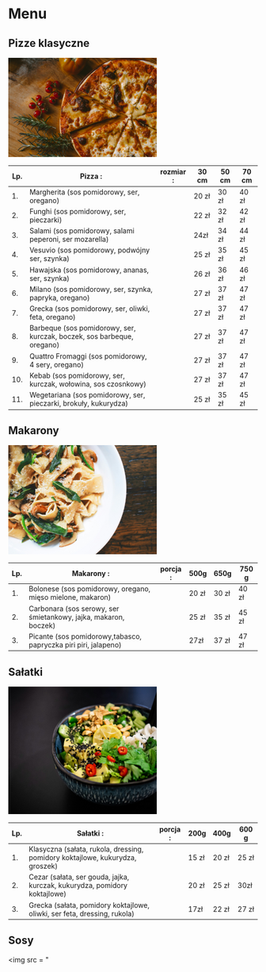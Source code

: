 # Menu

## Pizze klasyczne

<img src = "/pizza img/ivan-torres-MQUqbmszGGM-unsplash.jpg" width = 300>

|Lp.|Pizza :                                                               |rozmiar :                     | 30 cm | 50 cm | 70 cm |
|---|----------------------------------------------------------------------|------------------------------|-------|-------|-------|
|1. |Margherita (sos pomidorowy, ser, oregano)                             |                              | 20 zł | 30 zł | 40 zł |
|2. |Funghi (sos pomidorowy, ser, pieczarki)                               |                              | 22 zł | 32 zł | 42 zł |
|3. |Salami (sos pomidorowy, salami peperoni, ser mozarella)               |                              | 24zł  | 34 zł | 44 zł |
|4. |Vesuvio (sos pomidorowy, podwójny ser, szynka)                        |                              | 25 zł | 35 zł | 45 zł |
|5. |Hawajska (sos pomidorowy, ananas, ser, szynka)                        |                              | 26 zł | 36 zł | 46 zł |
|6. |Milano (sos pomidorowy, ser, szynka, papryka, oregano)                |                              | 27 zł | 37 zł | 47 zł |
|7. |Grecka (sos pomidorowy, ser, oliwki, feta, oregano)                   |                              | 27 zł | 37 zł | 47 zł |
|8. |Barbeque (sos pomidorowy, ser, kurczak, boczek, sos barbeque, oregano)|                              | 27 zł | 37 zł | 47 zł |
|9. |Quattro Fromaggi (sos pomidorowy, 4 sery, oregano)                    |                              | 27 zł | 37 zł | 47 zł |
|10.|Kebab (sos pomidorowy, ser, kurczak, wołowina, sos czosnkowy)         |                              | 27 zł | 37 zł | 47 zł |
|11.|Wegetariana (sos pomidorowy, ser, pieczarki, brokuły, kukurydza)      |                              | 25 zł | 35 zł | 45 zł |
 

## Makarony

<img src = "pizza img/eaters-collective-ddZYOtZUnBk-unsplash.jpg" width = 300>

|Lp.|Makarony :                                                            |porcja :                      | 500g  | 650g  | 750 g |
|---|----------------------------------------------------------------------|------------------------------|-------|-------|-------|
|1. |Bolonese (sos pomidorowy, oregano, mięso mielone, makaron)            |                              | 20 zł | 30 zł | 40 zł |
|2. |Carbonara (sos serowy, ser śmietankowy, jajka, makaron, boczek)       |                              | 25 zł | 35 zł | 45 zł |
|3. |Picante (sos pomidorowy,tabasco, papryczka piri piri, jalapeno)       |                              | 27zł  | 37 zł | 47 zł |


## Sałatki 

<img src = "pizza img/yoav-aziz-AiHJiRCwB3w-unsplash.jpg" width = 300>

|Lp.|Sałatki :                                                                     |porcja :                      | 200g  | 400g  | 600 g |
|---|------------------------------------------------------------------------------|------------------------------|-------|-------|-------|
|1. |Klasyczna (sałata, rukola, dressing, pomidory koktajlowe, kukurydza, groszek) |                              | 15 zł | 20 zł | 25 zł |
|2. |Cezar (sałata, ser gouda, jajka, kurczak, kukurydza, pomidory koktajlowe)     |                              | 20 zł | 25 zł | 30zł  |
|3. |Grecka (sałata, pomidory koktajlowe, oliwki, ser feta, dressing, rukola)      |                              | 17zł  | 22 zł | 27 zł |


## Sosy

<img src = "


